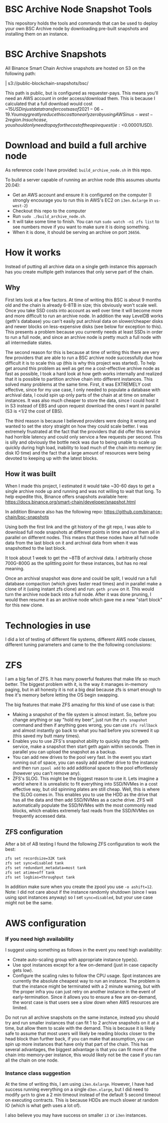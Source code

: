 # BSC Archive Node Snapshot Tools
This repository holds the tools and commands that can be used to deploy your own BSC Archive node by downloading pre-built snapshots and installing them on an instance.

# BSC Archive Snapshots
All Binance Smart Chain Archive snapshots are hosted on S3 on the following path:

| s3://public-blockchain-snapshots/bsc/

This path is public, but is configured as requester-pays. This means you'll need an AWS account in order access/download them. This is because I calculated that a full download would cost \~$15USD in just data transfer costs as of 2021-06-19. You may greatly reduce this cost to nearly zero by using AWS in us-west-2 region. In such case, you should only need to pay for the cost of the api request (ie: <$0.00001USD).

# Download and build a full archive node
As reference code I have provided: `build_archive_node.sh` in this repo.

To build a server capable of running an archive node (this assumes ubuntu 20.04):
* Get an AWS account and ensure it is configured on the computer (I strongly encourage you to run this in AWS's EC2 on `i3en.6xlarge` in `us-west-2`)
* Checkout this repo to the computer
* Run `sudo ./build_archive_node.sh`.
* It will take some time to finish. You can run `sudo watch -n1 zfs list` to see numbers move if you want to make sure it is doing something.
* When it is done, it should be serving an archive on port `26656`.

# How it works
Instead of putting all archive data on a single geth instance this approach has you create multiple geth instances that only serve part of the chain.

## Why
First lets look at a few factors. At time of writing this BSC is about 9 months old and the chain is already 6-8TB in size; this obviously won't scale well. Once you take SSD costs into account as well over time it will become more and more difficult to run an archive node. In addition the way LevelDB works (geth's database) you can't easily put archival data on slower/cheaper disks and newer blocks on less-expensive disks (see below for exception to this). This presents a problem because you currently needs at least SSDs in order to run a full node, and since an archive node is pretty much a full node with all intermediate states.

The second reason for this is because at time of writing this there are very few providers that are able to run a BSC archive node successfully due how difficult it is to scale this up (this is why this project was started). To help get around this problem as well as get me a cost-effective archive node as fast as possible, I took a hard look at how geth works internally and realized that it is possible to partition archive chain into different instances. This solved many problems at the same time. First, it was EXTREMELY cost effective, since for my use case, I only needed to populate a database with archival data, I could spin up only parts of the chain at at time on smaller instances. It was also much cheaper to store the data, since I could host it in S3 instead of EBS and upon request download the ones I want in parallel (S3 is <1/2 the cost of EBS).

The third reason is because I believed providers were doing it wrong and wanted to set the story straight on how they could scale better. I was extremely frustrated at the fact that the providers that did offer this service had horrible latency and could only service a few requests per second. This is silly and obviously the bottle neck was due to being unable to scale up quickly during high load, inability to load much of the chain into memory (ie: disk IO time) and the fact that a large amount of resources were being devoted to keeping up with the latest blocks.

## How it was built
When I made this project, I estimated it would take \~30-60 days to get a single archive node up and running and was not willing to wait that long. To help expedite this, Binance offers snapshots available here:
https://docs.binance.org/smart-chain/developer/snapshot.html

In addition Binance also has the following repo:
https://github.com/binance-chain/bsc-snapshots

Using both the first link and the git history of the git repo, I was able to download full node snapshots at different points in time and run them all in parallel on different nodes. This means that these nodes have all full node data from the last block on it and archival data from when it was snapshotted to the last block.

It took about 1 week to get the \~8TB of archival data. I arbitrarily chose 700G-800G as the splitting point for these instances, but has no real meaning.

Once an archival snapshot was done and could be split, I would run a full database compaction (which gives faster read times) and in parallel make a clone of it (using instant zfs clone) and run: `geth prune` on it. This would turn the archive node back into a full node. After it was done pruning, I would then resume it as an archive node which gave me a new "start block" for this new clone.

# Technologies in use
I did a lot of testing of different file systems, different AWS node classes, different tuning parameters and came to the the following conclusions:

# ZFS
I am a big fan of ZFS. It has many powerful features that make life so much better. The biggest problem with it, is the way it manages in-memory paging, but in all honesty it is not a big deal because zfs is smart enough to free it's memory before letting the OS begin swapping.

The big features that make ZFS amazing for this kind of use case is that:
* Making a snapshot of the file system is almost instant. So, before you change anything or say "hold my beer", just run the `zfs snapshot` command and then if anything goes wrong, you can use `zfs rollback` and almost instantly go back to what you had before you screwed it up (this saved my butt many times).
* Enables you to use ZFS's snapshot ability to quickly stop the geth service, make a snapshot then start geth again within seconds. Then in parallel you can upload the snapshot as a backup.
* You can add new drives to the pool very fast. In the event you start running out of space, you can easily add another drive to the instance and then run `zpool add` to add additional space to the pool effortlessly (however you can't remove any).
* ZFS's SLOG. This might be the biggest reason to use it. Lets imagine a world where it is unrealistic to fit everything into SSD/NVMes in a cost effective way, but old spinning plates are still cheap. Well, this is where the SLOG comes in. This enables you to use the HDD as the drive that has all the data and then add SSD/NVMes as a cache drive. ZFS will automatically populate the SSD/NVMes with the most commonly read blocks, which enables extremely fast reads from the SSD/NVMes on frequently accessed data.

## ZFS configuration
After a bit of AB testing I found the following ZFS configuration to work the best:
```sh
zfs set recordsize=32K tank
zfs set sync=disabled tank
zfs set redundant_metadata=most tank
zfs set atime=off tank
zfs set logbias=throughput tank
```
In addition make sure when you create the zpool you use `-o ashift=12`.
Note: I did not care about if the instance randomly shutdown (since I was using spot instances anyway) so I set `sync=disabled`, but your use case might not be the same.

# AWS configuration
### If you need high availability
I suggest using something as follows in the event you need high availability:
* Create auto-scaling group with appropriate instance type(s).
* Use spot instances except for a few on-demand (just in case capacity gets low).
* Configure the scaling rules to follow the CPU usage.
Spot instances are currently the absolute cheapest way to run an instance. The problem is that the instance might be terminated with a 2 minute warning, but with the proper infra you can just retry on another instance in the event of early-termination. Since it allows you to ensure a few are on-demand, the worst case is that users see a slow down when AWS resources are limited.

Do not run all archive snapshots on the same instance, instead you should try and run smaller instances that can fit 1 to 2 archive snapshots on it at a time, but allow them to scale with the demand. This is because it is likely safe to assume that most users will likely be reading blocks closer to the head block than further back, if you can make that assumption, you can spin up more instances that have only that part of the chain. This has several advantages, the biggest advantage is that you can fit more of the chain into memory-per instance, this would likely not be the case if you ran all the chain on one node.

### Instance class suggestion
At the time of writing this, I am using `i3en.6xlarge`. However, I have had success running everything on a single `d3en.xlarge`, but I did need to modify `geth` to give a 2 min timeout instead of the default 5 second timeout on executing contracts. This is because HDDs are much slower at random IO (which is what geth uses a lot of).

I also believe you may have success on smaller `i3` or `i3en` instances.
